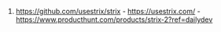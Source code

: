 1. https://github.com/usestrix/strix  - https://usestrix.com/ - https://www.producthunt.com/products/strix-2?ref=dailydev

